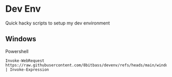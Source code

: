 # Dev Env

Quick hacky scripts to setup my dev environment

## Windows
Powershell
```
Invoke-WebRequest https://raw.githubusercontent.com/8bitbass/devenv/refs/heads/main/windows/setup.ps1 | Invoke-Expression
```